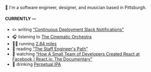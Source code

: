 👋 I'm a software engineer, designer, and musician based in Pittsburgh.

#### CURRENTLY —

* ✏️ writing [“Continuous Deployment Slack Notifications”](https://www.amoscato.com/journal/slack-deploy-notifications/)
* 🎧 listening to [The Cinematic Orchestra](https://www.last.fm/music/The+Cinematic+Orchestra/_/Burn+Out)
* 🏃‍♂️ running [2.84 miles](https://www.strava.com/activities/9735600086)
* 📘 reading [“The Staff Engineer&#39;s Path”](https://www.goodreads.com/book/show/59694859-the-staff-engineer-s-path)
* 🍿 watching [“How A Small Team of Developers Created React at Facebook | React.js: The Documentary”](https://youtu.be/8pDqJVdNa44)
* 🍺 drinking [Perpetual IPA](https://untappd.com/user/namoscato/checkin/1285909528)
